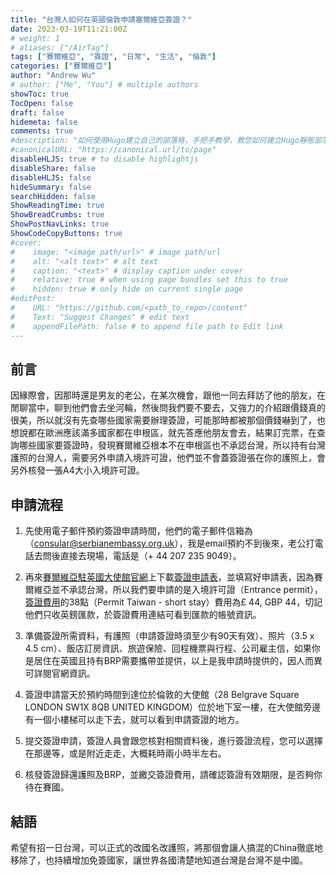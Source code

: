```yaml
---
title: "台灣人如何在英國倫敦申請塞爾維亞簽證？"
date: 2023-03-19T11:21:00Z
# weight: 1
# aliases: ["/AirTag"]
tags: ["賽爾維亞", "簽證", "日常", "生活", "倫敦"]
categories: ["賽爾維亞"]
author: "Andrew Wu"
# author: ["Me", "You"] # multiple authors
showToc: true
TocOpen: false
draft: false
hidemeta: false
comments: true
#description: "如何使用Hugo建立自己的部落格，手把手教學，教您如何建立Hugo靜態部落格。"
#canonicalURL: "https://canonical.url/to/page"
disableHLJS: true # to disable highlightjs
disableShare: false
disableHLJS: false
hideSummary: false
searchHidden: false
ShowReadingTime: true
ShowBreadCrumbs: true
ShowPostNavLinks: true
ShowCodeCopyButtons: true
#cover:
#    image: "<image path/url>" # image path/url
#    alt: "<alt text>" # alt text
#    caption: "<text>" # display caption under cover
#    relative: true # when using page bundles set this to true
#    hidden: true # only hide on current single page
#editPost:
#    URL: "https://github.com/<path_to_repo>/content"
#    Text: "Suggest Changes" # edit text
#    appendFilePath: false # to append file path to Edit link
---
```

## 前言

因緣際會，因那時還是男友的老公，在某次機會，跟他一同去拜訪了他的朋友，在閒聊當中，聊到他們會去坐河輪，然後問我們要不要去，又強力的介紹跟價錢真的很美，所以就沒有先查哪些國家需要辦理簽證，可能那時都被那個價錢嚇到了，也想說都在歐洲應該滿多國家都在申根區，就先答應他朋友會去，結果訂完票，在查詢哪些國家要簽證時，發現賽爾維亞根本不在申根區也不承認台灣，所以持有台灣護照的台灣人，需要另外申請入境許可證，他們並不會蓋簽證張在你的護照上，會另外核發一張A4大小入境許可證。

## 申請流程

1. 先使用電子郵件預約簽證申請時間，他們的電子郵件信箱為（consular@serbianembassy.org.uk），我是email預約不到後來，老公打電話去問後直接去現場，電話是（+ 44 207 235 9049）。

2. 再來[賽爾維亞駐英國大使館官網](http://www.london.mfa.gov.rs/consularservicestext.php?subaction=showfull&id=1348565352&ucat=17&template=Headlines&#disqus_thread)上下載[簽證申請表](http://www.london.mfa.gov.rs/odrzavanje/uploads/Obrazac-1.-Aplikacioni-zahtev-2019.pdf)，並填寫好申請表，因為賽爾維亞並不承認台灣，所以我們要申請的是入境許可證（Entrance permit），[簽證費用](http://www.london.mfa.gov.rs/consularservicestext.php?subaction=showfull&id=1348564240&ucat=17&template=MeniENG&#disqus_thread)的38點（Permit  Taiwan - short stay）費用為£ 44, GBP 44，切記他們只收英鎊匯款，於簽證費用連結可看到匯款的帳號資訊。

3. 準備簽證所需資料，有護照（申請簽證時須至少有90天有效）、照片（3.5 x 4.5 cm）、飯店訂房資訊、旅遊保險、回程機票與行程、公司雇主信，如果你是居住在英國且持有BRP需要攜帶並提供，以上是我申請時提供的，因人而異可詳閱官網資訊。

4. 簽證申請當天於預約時間到達位於倫敦的大使館（28 Belgrave Square LONDON SW1X 8QB UNITED KINGDOM）位於地下室一樓，在大使館旁邊有一個小樓梯可以走下去，就可以看到申請簽證的地方。

5. 提交簽證申請，簽證人員會跟您核對相關資料後，進行簽證流程，您可以選擇在那邊等，或是附近走走，大概耗時兩小時半左右。

6. 核發簽證歸還護照及BRP，並繳交簽證費用，請確認簽證有效期限，是否夠你待在賽國。

## 結語

希望有招一日台灣，可以正式的改國名改護照，將那個會讓人搞混的China徹底地移除了，也持續增加免簽國家，讓世界各國清楚地知道台灣是台灣不是中國。
